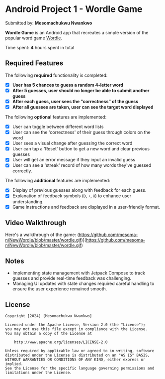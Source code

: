 # Android Project 1 - Wordle Game

Submitted by: **Mesomachukwu Nwankwo**

**Wordle Game** is an Android app that recreates a simple version of the popular word game [Wordle](https://www.nytimes.com/games/wordle/index.html).

Time spent: **4** hours spent in total

## Required Features

The following **required** functionality is completed:

- [x] **User has 5 chances to guess a random 4-letter word**
- [x] **After 5 guesses, user should no longer be able to submit another guess**
- [x] **After each guess, user sees the "correctness" of the guess**
- [x] **After all guesses are taken, user can see the target word displayed**

The following **optional** features are implemented:

- [x] User can toggle between different word lists
- [x] User can see the 'correctness' of their guess through colors on the word
- [x] User sees a visual change after guessing the correct word
- [x] User can tap a 'Reset' button to get a new word and clear previous guesses
- [x] User will get an error message if they input an invalid guess
- [x] User can see a 'streak' record of how many words they've guessed correctly.

The following **additional** features are implemented:

- [x] Display of previous guesses along with feedback for each guess.
- [x] Explanation of feedback symbols (`O`, `+`, `X`) to enhance user understanding.
- [x] Game instructions and feedback are displayed in a user-friendly format.

## Video Walkthrough

Here's a walkthrough of the game:
(https://github.com/mesoma-n/NewWordle/blob/master/wordle.gif)](https://github.com/mesoma-n/NewWordle/blob/master/wordle.gif)


## Notes

- Implementing state management with Jetpack Compose to track guesses and provide real-time feedback was challenging.
- Managing UI updates with state changes required careful handling to ensure the user experience remained smooth.

## License

    Copyright [2024] [Mesomachukwu Nwankwo]

    Licensed under the Apache License, Version 2.0 (the "License");
    you may not use this file except in compliance with the License.
    You may obtain a copy of the License at

        http://www.apache.org/licenses/LICENSE-2.0

    Unless required by applicable law or agreed to in writing, software
    distributed under the License is distributed on an "AS IS" BASIS,
    WITHOUT WARRANTIES OR CONDITIONS OF ANY KIND, either express or implied.
    See the License for the specific language governing permissions and
    limitations under the License.
